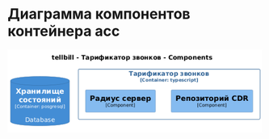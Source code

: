 # Диаграмма компонентов контейнера acc

![Диаграмма контейнеров](c4-dsl/plantuml/png/structurizr-Component_acc.png "Диаграмма контейнеров")
